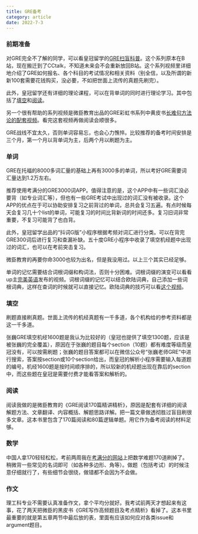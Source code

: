 ```yaml
---
title: GRE备考
category: article
date: 2022-7-3
---
```


### 前期准备

对GRE完全不了解的同学，可以看皇冠留学的[GRE扫盲科普](https://www.cctalk.com/m/program/1611893946692168)。这个系列原本在B站，现在搬迁到了CCtalk，不知道未来会不会重新放回B站。这个系列视频里详细地介绍了GRE如何报名、各个科目的考试情况和相关资料（别全信，以及所谓的新新100套需要花钱购买，没必要，不如把世面上流传的真题先刷完）。

此外，皇冠留学还有详细的理论课程，可以在背单词的同时进行理论学习。其中包括了[填空](https://www.cctalk.com/m/group/89375117)和[阅读](https://www.cctalk.com/m/group/89387200)。

另一个很有帮助的系列视频是微臣教育出品的GRE彩虹书系列中黄皮书[长难句方法论的配套视频](https://www.bilibili.com/video/BV1iC4y1H7AK)。看完这套视频再做阅读会顺很多。

GRE战线不宜太久，否则单词容易忘，也会心力憔悴。比较推荐的备考时间安排是三个月，第一个月以背单词为主，后两个月以刷题为主。



### 单词

GRE在托福的8000多词汇量的基础上再有3000多的单词，所以考好GRE需要词汇量达到1.2万左右。

推荐使用考满分的GRE3000词APP。值得注意的是，这个APP中有一些词汇没必要背（如专业词汇等），但也有一些GRE考试中出现过的词汇没有被收录。这个APP的优点在于可以协助安排复习之前背过的单词，总共会复习五遍。有点时候每天会复习几十个list的单词，可能复习的时间比背新词的时间还多。复习旧词非常重要，不复习可能背了也白背。

此外，皇冠留学出品的“抖词G版”小程序根据考频对词汇进行分类。可以在背完GRE300词后进行复习和查漏补缺。五十度GRE小程序中收录了填空机经题中出现过的词汇，也可以在考前突击复习。

微臣教育的再要你命3000也较为出名，但是我没用过。以上三个其实已经足够。

单词的记忆需要结合词根词缀和构词法，否则十分困难。词根词缀的演变可以看看up主[完美英语](https://space.bilibili.com/1823466601)发布的视频。词根词缀的记忆可以结合欧陆词典，自己添加一些词根词典，这样在查词的时候就可以直接记忆。欧陆词典的技巧可以看[这个视频](https://www.bilibili.com/video/BV1eY411w7bn)。



### 填空

刷题直接刷真题。世面上流传的机经真题有一千多道，各个机构给的参考资料都是这一千多道。

张巍GRE填空机经1600题是我认为比较好的（皇冠也提供了填空1300题，应该是被张巍的完全覆盖），原因在于张巍的题目每个section（10题）都有难度等级而皇冠没有，可以按需刷题；张巍的题目答案都可以在微信公众号“张巍老师GRE”中进行搜索，答案按section或10个section给出，而皇冠的解析小程序需要输入每道题的编号。机经1600题是按时间顺序排的，所以较新的机经题出现在靠后的section中，而这些题在皇冠是需要付费才能看答案和解析的。



### 阅读

阅读我做的是微臣教育的《GRE阅读170篇精讲精析》，原因是配套有详细的阅读解题方法、文章翻译、内容概括、解题思路详解。把一篇文章做透彻胜过盲目刷很多文章。这本书里包含了170篇阅读和80篇逻辑单题。用它作为备考阅读的材料足够。



### 数学

中国人拿170轻轻松松，考前两周我在[考满分的网站](https://gre.kmf.com)上把数学难题170道刷掉了。稍微背一些常见的名词即可（如各种多边形、角等）。做题（包括考试）的时候注意仔细就行了，有些细节会很绕，做错都不会因为不会做。



### 作文

理工科专业不需要认真准备作文，拿个平均分就好。我考试前两天才想起来有这事，花了两天把微臣的黑皮书《GRE写作高频题目及考点精析》看掉了。这本书里最重要的就是第五章两节中最后放的表，里面有应该如何应对各类issue和argument题目。

